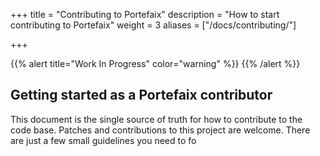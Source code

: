 +++
title =  "Contributing to Portefaix"
description = "How to start contributing to Portefaix"
weight = 3
aliases = ["/docs/contributing/"]

+++

{{% alert title="Work In Progress" color="warning" %}}
{{% /alert %}}

## Getting started as a Portefaix contributor

This document is the single source of truth for how to contribute to the code base.
Patches and contributions to this project are welcome. There are
just a few small guidelines you need to fo
